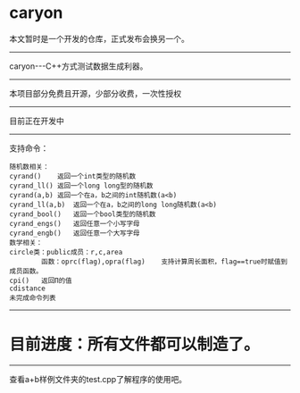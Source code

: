 # caryon

本文暂时是一个开发的仓库，正式发布会换另一个。

---

caryon---C++方式测试数据生成利器。

---

本项目部分免费且开源，少部分收费，一次性授权

---

目前正在开发中

---

支持命令：

```
随机数相关：
cyrand()	返回一个int类型的随机数
cyrand_ll()	返回一个long long型的随机数
cyrand(a,b)	返回一个在a，b之间的int随机数(a<b)
cyrand_ll(a,b)	返回一个在a，b之间的long long随机数(a<b)
cyrand_bool()	返回一个bool类型的随机数
cyrand_engs()	返回任意一个小写字母
cyrand_engb()	返回任意一个大写字母
数学相关：
circle类：public成员：r,c,area
		函数：oprc(flag),opra(flag)	支持计算周长面积，flag==true时赋值到成员函数。
cpi()	返回Π的值
cdistance
未完成命令列表
```

---

# 目前进度：所有文件都可以制造了。

---

查看a+b样例文件夹的test.cpp了解程序的使用吧。